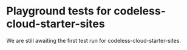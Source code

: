 # Playground tests for codeless-cloud-starter-sites
We are still awaiting the first test run for codeless-cloud-starter-sites.
